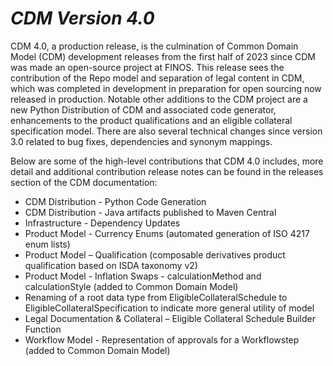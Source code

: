 # *CDM Version 4.0*

CDM 4.0, a production release, is the culmination of Common Domain Model (CDM) development releases from the first half of 2023 since CDM was made an open-source project at FINOS. This release sees the contribution of the Repo model and separation of legal content in CDM, which was completed in development in preparation for open sourcing now released in production. Notable other additions to the CDM project are a new Python Distribution of CDM and associated code generator, enhancements to the product qualifications and an eligible collateral specification model. There are also several technical changes since version 3.0 related to bug fixes, dependencies and synonym mappings.

Below are some of the high-level contributions that CDM 4.0 includes, more detail and additional contribution release notes can be found in the releases section of the CDM documentation:
 - CDM Distribution - Python Code Generation
 - CDM Distribution - Java artifacts published to Maven Central
 - Infrastructure - Dependency Updates   
 - Product Model - Currency Enums (automated generation of ISO 4217 enum lists)
 - Product Model – Qualification (composable derivatives product qualification based on ISDA taxonomy v2)
 - Product Model - Inflation Swaps - calculationMethod and calculationStyle  (added to Common Domain Model)
 - Renaming of a root data type from EligibleCollateralSchedule to EligibleCollateralSpecification to indicate more general utility of model
 - Legal Documentation & Collateral – Eligible Collateral Schedule Builder Function 
 - Workflow Model - Representation of approvals for a Workflowstep  (added to Common Domain Model)
